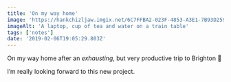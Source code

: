 ```yaml
---
title: 'On my way home'
image: 'https://hankchizljaw.imgix.net/6C7FFBA2-023F-4853-A3E1-7B93D2593408.jpeg?auto=format&q=60'
imageAlt: 'A laptop, cup of tea and water on a train table'
tags: ['notes'] 
date: '2019-02-06T19:05:29.803Z'
---
```

On my way home after an *exhausting*, but very productive trip to Brighton 🚂

I’m really looking forward to this new project.  